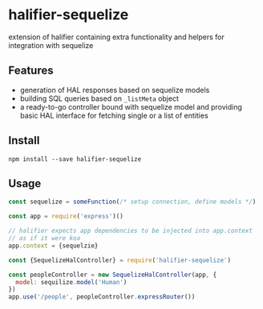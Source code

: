 # halifier-sequelize

extension of halifier containing extra functionality
and helpers for integration with sequelize

## Features

* generation of HAL responses based on sequelize models
* building SQL queries based on `_listMeta` object
* a ready-to-go controller bound with sequelize model and providing basic HAL interface for fetching single or a list of entities

## Install

```
npm install --save halifier-sequelize
```

## Usage

```javascript
const sequelize = someFunction(/* setup connection, define models */)

const app = require('express')()

// halifier expects app dependencies to be injected into app.context
// as if it were koa
app.context = {sequelzie}

const {SequelizeHalController} = require('halifier-sequelize')

const peopleController = new SequelizeHalController(app, {
  model: sequilize.model('Human')
})
app.use('/people', peopleController.expressRouter())
```
